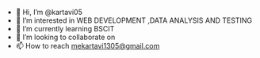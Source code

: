 - 👋 Hi, I’m @kartavi05
- 👀 I’m interested in WEB DEVELOPMENT ,DATA ANALYSIS AND TESTING 
- 🌱 I’m currently learning BSCIT
- 💞️ I’m looking to collaborate on 
- 📫 How to reach mekartavi1305@gmail.com

<!---
kartavi05/kartavi05 is a ✨ special ✨ repository because its `README.md` (this file) appears on your GitHub profile.
You can click the Preview link to take a look at your changes.
--->
